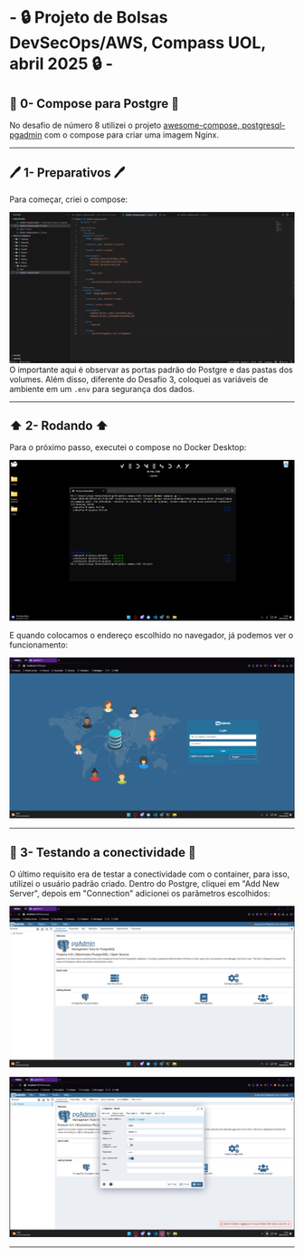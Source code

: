 # - 🔒 Projeto de Bolsas DevSecOps/AWS,  Compass UOL, abril 2025 🔒 -

## 🐘 0- Compose para Postgre 🐘
No desafio de número 8 utilizei o projeto [awesome-compose, postgresql-pgadmin](postgresql-pgadmin) com o compose para criar uma imagem Nginx.  

---
## 🖊️ 1- Preparativos 🖊️
Para começar, criei o compose:  

![Primeiro print](/Desafios/Prints/8.1.png) 
O importante aqui é observar as portas padrão do Postgre e das pastas dos volumes. Além disso, diferente do Desafio 3, coloquei as variáveis de ambiente em um `.env` para segurança dos dados.

---
## ⬆️ 2- Rodando ⬆️
Para o próximo passo, executei o compose no Docker Desktop:  

![Segundo print](/Desafios/Prints/8.2.png)  


E quando colocamos o endereço escolhido no navegador, já podemos ver o funcionamento:  

![Terceiro print](/Desafios/Prints/8.3.png)

---
## 🛜 3- Testando a conectividade 🛜
O último requisito era de testar a conectividade com o container, para isso, utilizei o usuário padrão criado. Dentro do Postgre, cliquei em "Add New Server", depois em "Connection" adicionei os parâmetros escolhidos:  

![Quarto print](/Desafios/Prints/8.4.png)  

![Quinto print](/Desafios/Prints/8.5.png)  



---
